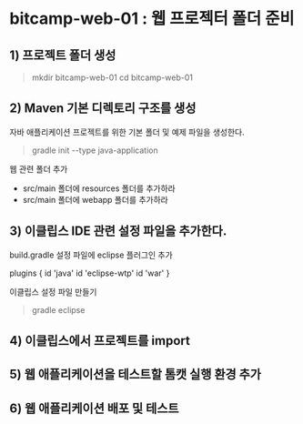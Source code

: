 # bitcamp-web-01 : 웹 프로젝터 폴더 준비

## 1) 프로젝트 폴더 생성

> mkdir bitcamp-web-01
> cd bitcamp-web-01

## 2) Maven 기본 디렉토리 구조를 생성
자바 애플리케이션 프로젝트를 위한 기본 폴더 및 예제 파일을 생성한다.
> gradle init --type java-application

웹 관련 폴더 추가 
- src/main 폴더에 resources 폴더를 추가하라
- src/main 폴더에 webapp 폴더를 추가하라

## 3) 이클립스 IDE 관련 설정 파일을 추가한다.
build.gradle 설정 파일에 eclipse 플러그인 추가 

plugins {
    id 'java'
    id 'eclipse-wtp'
    id 'war'
}

이클립스 설정 파일 만들기
> gradle eclipse 

## 4) 이클립스에서 프로젝트를 import 

## 5) 웹 애플리케이션을 테스트할 톰캣 실행 환경 추가

## 6) 웹 애플리케이션 배포 및 테스트
